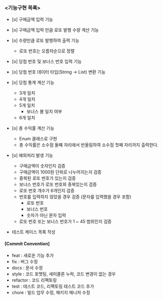 ### <기능구현 목록>
- [o] 구매금액 입력 기능 

- [o] 구매금액 입력 만큼 로또 발행 수량 계산 기능

- [o] 수량만큼 로또 발행하여 출력 기능 
  - 로또 번호는 오름차순으로 정렬
- [o] 당첨 번호 및 보너스 번호 입력 기능

- [o] 당첨 번호 데이터 타입(String -> List<Integer>) 변환 기능

- [o] 당첨 통계 계산 기능
  - 3개 일치 
  - 4개 일치
  - 5개 일치
    - 보너스 볼 일치 여부 
  - 6개 일치

- [o] 총 수익률 계산 기능
  - Enum 클래스로 구현
  - 총 수익률은 소수점 둘째 자리에서 반올림하여 소수점 첫째 자리까지 출력한다.
- [o] 예외처리 발생 기능
  - 구매금액이 숫자인지 검증
  - 구매금액이 1000원 단위로 나누어지는지 검증
  - 중복된 로또 번호가 있는지 검증
  - 보너스 번호가 로또 번호와 중복있는지 검증
  - 로또 번호 개수가 6개인지 검증
  - 번호를 입력하지 않았을 경우 검증 (문자를 입력했을 경우 포함)
    - 로또 번호
    - 보너스 번호
    - 숫자가 아닌 문자 입력
  - 로또 번호 또는 보너스 번호가 1 ~ 45 범위인지 검증

- 테스트 케이스 목록 작성

#### [Commit Convention]
- feat : 새로운 기능 추가
- fix : 버그 수정
- docs : 문서 수정
- style : 코드 포맷팅, 세미콜론 누락, 코드 변경이 없는 경우
- refactor : 코드 리펙토링
- test : 테스트 코드, 리펙토링 테스트 코드 추가
- chore : 빌드 업무 수정, 패키지 매니저 수정